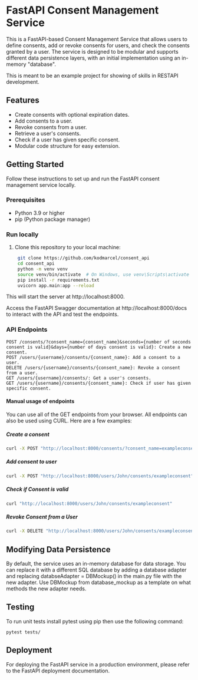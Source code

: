 # FastAPI Consent Management Service

This is a FastAPI-based Consent Management Service that allows users to define consents, add or revoke consents for users, and check the consents granted by a user. The service is designed to be modular and supports different data persistence layers, with an initial implementation using an in-memory "database".

This is meant to be an example project for showing of skills in RESTAPI development.

## Features

- Create consents with optional expiration dates.
- Add consents to a user.
- Revoke consents from a user.
- Retrieve a user's consents.
- Check if a user has given specific consent.
- Modular code structure for easy extension.

## Getting Started

Follow these instructions to set up and run the FastAPI consent management service locally.

### Prerequisites

- Python 3.9 or higher
- pip (Python package manager)

### Run locally

1. Clone this repository to your local machine:

   ```bash
    git clone https://github.com/kodmarcel/consent_api
    cd consent_api
    python -m venv venv
    source venv/bin/activate  # On Windows, use venv\Scripts\activate
    pip install -r requirements.txt
    uvicorn app.main:app --reload
    ```
This will start the server at http://localhost:8000.

Access the FastAPI Swagger documentation at http://localhost:8000/docs to interact with the API and test the endpoints.

### API Endpoints

    POST /consents/?consent_name={consent_name}&seconds={number of seconds consent is valid}&days={number of days consent is valid}: Create a new consent.
    POST /users/{username}/consents/{consent_name}: Add a consent to a user.
    DELETE /users/{username}/consents/{consent_name}: Revoke a consent from a user.
    GET /users/{username}/consents/: Get a user's consents.
    GET /users/{username}/consents/{consent_name}: Check if user has given specific consent.

#### Manual usage of endpoints
You can use all of the GET endpoints from your browser.
All endpoints can also be used using CURL.
Here are a few examples:

##### Create a consent
```bash
curl -X POST "http://localhost:8000/consents/?consent_name=exampleconsent&seconds=60&days=0"
```
##### Add consent to user
```bash 
curl -X POST "http://localhost:8000/users/John/consents/exampleconsent"
```

##### Check if Consent is valid
```bash 
curl "http://localhost:8000/users/John/consents/exampleconsent"
```

##### Revoke Consent from a User
```bash 
curl -X DELETE "http://localhost:8000/users/John/consents/exampleconsent"
```


## Modifying Data Persistence

By default, the service uses an in-memory database for data storage. You can replace it with a different SQL database by adding a database adapter and replacing 
    databseAdapter = DBMockup()
in the main.py file with the new adapter. Use DBMockup from database_mockup as a template on what methods the new adapter needs.
 
## Testing

To run unit tests install pytest using pip then use the following command:

    pytest tests/

## Deployment

For deploying the FastAPI service in a production environment, please refer to the FastAPI deployment documentation.
